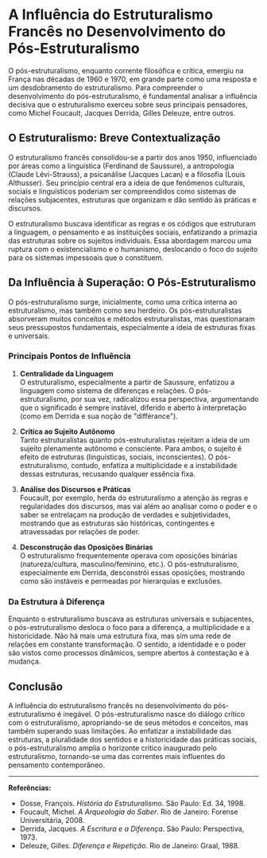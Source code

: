 # A Influência do Estruturalismo Francês no Desenvolvimento do Pós-Estruturalismo

O pós-estruturalismo, enquanto corrente filosófica e crítica, emergiu na França nas décadas de 1960 e 1970, em grande parte como uma resposta e um desdobramento do estruturalismo. Para compreender o desenvolvimento do pós-estruturalismo, é fundamental analisar a influência decisiva que o estruturalismo exerceu sobre seus principais pensadores, como Michel Foucault, Jacques Derrida, Gilles Deleuze, entre outros.

## O Estruturalismo: Breve Contextualização

O estruturalismo francês consolidou-se a partir dos anos 1950, influenciado por áreas como a linguística (Ferdinand de Saussure), a antropologia (Claude Lévi-Strauss), a psicanálise (Jacques Lacan) e a filosofia (Louis Althusser). Seu princípio central era a ideia de que fenômenos culturais, sociais e linguísticos poderiam ser compreendidos como sistemas de relações subjacentes, estruturas que organizam e dão sentido às práticas e discursos.

O estruturalismo buscava identificar as regras e os códigos que estruturam a linguagem, o pensamento e as instituições sociais, enfatizando a primazia das estruturas sobre os sujeitos individuais. Essa abordagem marcou uma ruptura com o existencialismo e o humanismo, deslocando o foco do sujeito para os sistemas impessoais que o constituem.

## Da Influência à Superação: O Pós-Estruturalismo

O pós-estruturalismo surge, inicialmente, como uma crítica interna ao estruturalismo, mas também como seu herdeiro. Os pós-estruturalistas absorveram muitos conceitos e métodos estruturalistas, mas questionaram seus pressupostos fundamentais, especialmente a ideia de estruturas fixas e universais.

### Principais Pontos de Influência

1. **Centralidade da Linguagem**  
   O estruturalismo, especialmente a partir de Saussure, enfatizou a linguagem como sistema de diferenças e relações. O pós-estruturalismo, por sua vez, radicalizou essa perspectiva, argumentando que o significado é sempre instável, diferido e aberto à interpretação (como em Derrida e sua noção de "différance").

2. **Crítica ao Sujeito Autônomo**  
   Tanto estruturalistas quanto pós-estruturalistas rejeitam a ideia de um sujeito plenamente autônomo e consciente. Para ambos, o sujeito é efeito de estruturas (linguísticas, sociais, inconscientes). O pós-estruturalismo, contudo, enfatiza a multiplicidade e a instabilidade dessas estruturas, recusando qualquer essência fixa.

3. **Análise dos Discursos e Práticas**  
   Foucault, por exemplo, herda do estruturalismo a atenção às regras e regularidades dos discursos, mas vai além ao analisar como o poder e o saber se entrelaçam na produção de verdades e subjetividades, mostrando que as estruturas são históricas, contingentes e atravessadas por relações de poder.

4. **Desconstrução das Oposições Binárias**  
   O estruturalismo frequentemente operava com oposições binárias (natureza/cultura, masculino/feminino, etc.). O pós-estruturalismo, especialmente em Derrida, desconstrói essas oposições, mostrando como são instáveis e permeadas por hierarquias e exclusões.

### Da Estrutura à Diferença

Enquanto o estruturalismo buscava as estruturas universais e subjacentes, o pós-estruturalismo desloca o foco para a diferença, a multiplicidade e a historicidade. Não há mais uma estrutura fixa, mas sim uma rede de relações em constante transformação. O sentido, a identidade e o poder são vistos como processos dinâmicos, sempre abertos à contestação e à mudança.

## Conclusão

A influência do estruturalismo francês no desenvolvimento do pós-estruturalismo é inegável. O pós-estruturalismo nasce do diálogo crítico com o estruturalismo, apropriando-se de seus métodos e conceitos, mas também superando suas limitações. Ao enfatizar a instabilidade das estruturas, a pluralidade dos sentidos e a historicidade das práticas sociais, o pós-estruturalismo amplia o horizonte crítico inaugurado pelo estruturalismo, tornando-se uma das correntes mais influentes do pensamento contemporâneo.

---

**Referências:**

- Dosse, François. _História do Estruturalismo_. São Paulo: Ed. 34, 1998.
- Foucault, Michel. _A Arqueologia do Saber_. Rio de Janeiro: Forense Universitária, 2008.
- Derrida, Jacques. _A Escritura e a Diferença_. São Paulo: Perspectiva, 1973.
- Deleuze, Gilles. _Diferença e Repetição_. Rio de Janeiro: Graal, 1988.